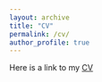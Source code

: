 ```yaml
---
layout: archive
title: "CV"
permalink: /cv/
author_profile: true
---
```


Here is a link to my <a href="../files/ShohiniKunduCV.pdf">CV</a> 

